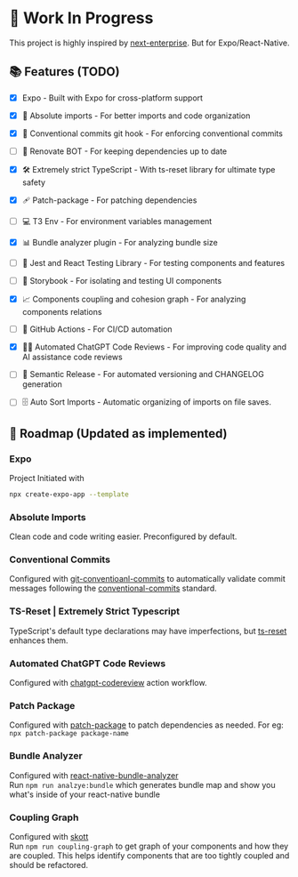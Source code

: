 # 🚧 Work In Progress
This project is highly inspired by [next-enterprise](https://github.com/Blazity/next-enterprise). But for Expo/React-Native.

## 📚 Features (TODO)

- [X] Expo - Built with Expo for cross-platform support
- [X] 🎯 Absolute imports - For better imports and code organization
- [X] 📝 Conventional commits git hook - For enforcing conventional commits
- [ ] 🤖 Renovate BOT - For keeping dependencies up to date
- [X] 🛠️ Extremely strict TypeScript - With ts-reset library for ultimate type safety
- [X] 🩹 Patch-package - For patching dependencies
- [ ] 💻 T3 Env - For environment variables management
- [X] 📊 Bundle analyzer plugin - For analyzing bundle size
- [ ] 🧪 Jest and React Testing Library - For testing components and features
- [ ] 📕 Storybook - For isolating and testing UI components
- [X] 📈 Components coupling and cohesion graph - For analyzing components relations
- [ ] 🚀 GitHub Actions - For CI/CD automation
- [X] 🤖🧠 Automated ChatGPT Code Reviews - For improving code quality and AI assistance code reviews
- [ ] 🚢 Semantic Release - For automated versioning and CHANGELOG generation
- [ ] 🗄️ Auto Sort Imports - Automatic organizing of imports on file saves.


## 🚦 Roadmap (Updated as implemented)

### Expo
Project Initiated with
```sh
npx create-expo-app --template
```

### Absolute Imports
Clean code and code writing easier.
Preconfigured by default.

### Conventional Commits
Configured with [git-conventioanl-commits](https://github.com/qoomon/git-conventional-commits) to automatically validate commit messages following the [conventional-commits](https://www.conventionalcommits.org/en/v1.0.0/) standard.

### TS-Reset | Extremely Strict Typescript
TypeScript's default type declarations may have imperfections, but [ts-reset](https://github.com/total-typescript/ts-reset) enhances them.

### Automated ChatGPT Code Reviews
Configured with [chatgpt-codereview](https://github.com/anc95/ChatGPT-CodeReview) action workflow.

### Patch Package
Configured with [patch-package](https://github.com/ds300/patch-package) to patch dependencies as needed.
For eg: `npx patch-package package-name`

### Bundle Analyzer
Configured with [react-native-bundle-analyzer](https://github.com/IjzerenHein/react-native-bundle-visualizer)</br>
Run `npm run analzye:bundle` which generates bundle map and show you what's inside of your react-native bundle

### Coupling Graph
Configured with [skott](https://github.com/antoine-coulon/skott)</br>
Run `npm run coupling-graph` to get graph of your components and how they are coupled. This helps identify components that are too tightly coupled and should be refactored.
